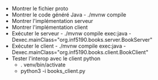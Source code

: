 - Montrer le fichier proto
- Montrer le code généré Java - ./mvnw compile
- Montrer l'implémentation serveur
- Montrer l'implémentation client
- Exécuter le serveur - ./mvnw compile exec:java -Dexec.mainClass="org.inf5190.books.server.BookServer"
- Exécuter le client - ./mvnw compile exec:java -Dexec.mainClass="org.inf5190.books.client.BookClient"
- Tester l'interop avec le client python
  - . venv/bin/activate
  - python3 -i books_client.py
